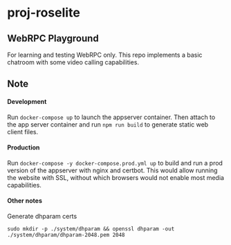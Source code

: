 # proj-roselite

## WebRPC Playground

For learning and testing WebRPC only. This repo implements a basic chatroom with some video calling capabilities.

## Note

#### Development

Run `docker-compose up` to launch the appserver container. Then attach to the app server container and run `npm run build` to generate static web client files.

#### Production

Run `docker-compose -y docker-compose.prod.yml up` to build and run a prod version of the appserver with nginx and certbot. This would allow running the website with SSL, without which browsers would not enable most media capabilities.

#### Other notes

Generate dhparam certs

```
sudo mkdir -p ./system/dhparam && openssl dhparam -out ./system/dhparam/dhparam-2048.pem 2048
```
